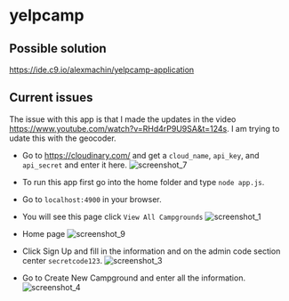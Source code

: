 # yelpcamp

## Possible solution
https://ide.c9.io/alexmachin/yelpcamp-application

## Current issues
The issue with this app is that I made the updates in the video https://www.youtube.com/watch?v=RHd4rP9U9SA&t=124s.  I am trying to udate this with the geocoder.
- Go to https://cloudinary.com/ and get a `cloud_name`, `api_key`, and `api_secret` and enter it here.
![screenshot_7](https://user-images.githubusercontent.com/21030885/45027868-a62a7100-b07d-11e8-969d-9274174a6f28.jpg)
- To run this app first go into the home folder and type `node app.js`.
- Go to `localhost:4900` in your browser.
- You will see this page click `View All Campgrounds`
![screenshot_1](https://user-images.githubusercontent.com/21030885/45027301-015b6400-b07c-11e8-9fc7-1efaf9d5350b.jpg)
- Home page
![screenshot_9](https://user-images.githubusercontent.com/21030885/45101218-ff6dcf80-b165-11e8-865f-94fb375920e3.jpg)

- Click Sign Up and fill in the information and on the admin code section center `secretcode123`.
![screenshot_3](https://user-images.githubusercontent.com/21030885/45027314-0b7d6280-b07c-11e8-8d4c-dca4adfc6e5a.jpg)
- Go to Create New Campground and enter all the information.
![screenshot_4](https://user-images.githubusercontent.com/21030885/45027322-10daad00-b07c-11e8-81ad-b873b401474c.jpg)

